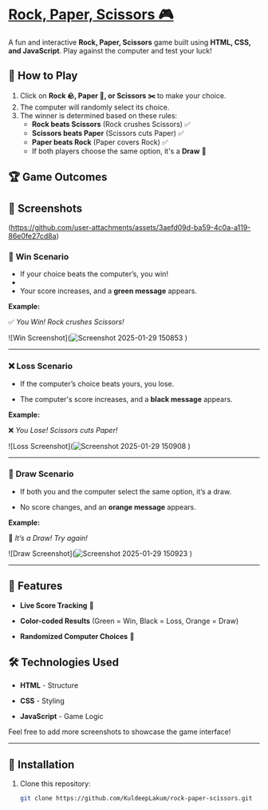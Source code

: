 # [Rock, Paper, Scissors 🎮](https://kuldeeplakum.github.io/Rock-Paper-Scissors-/)

A fun and interactive **Rock, Paper, Scissors** game built using **HTML, CSS, and JavaScript**. Play against the computer and test your luck!

## 🚀 How to Play

1. Click on **Rock 🪨, Paper 📄, or Scissors ✂️** to make your choice.
2. The computer will randomly select its choice.
3. The winner is determined based on these rules:
   - **Rock beats Scissors** (Rock crushes Scissors) ✅
   - **Scissors beats Paper** (Scissors cuts Paper) ✅
   - **Paper beats Rock** (Paper covers Rock) ✅
   - If both players choose the same option, it's a **Draw** 🤝

## 🏆 Game Outcomes

## 📸 Screenshots  

(https://github.com/user-attachments/assets/3aefd09d-ba59-4c0a-a119-86e0fe27cd8a)

### 🎉 **Win Scenario**

- If your choice beats the computer’s, you win!
- 
- Your score increases, and a **green message** appears.

**Example:**

✅ *You Win! Rock crushes Scissors!*

![Win Screenshot](![Screenshot 2025-01-29 150853](https://github.com/user-attachments/assets/768464ad-f191-4acc-aa6c-a3a805b04fe9)
)

---

### ❌ **Loss Scenario**

- If the computer’s choice beats yours, you lose.

- The computer's score increases, and a **black message** appears.

**Example:**

❌ *You Lose! Scissors cuts Paper!*

![Loss Screenshot](![Screenshot 2025-01-29 150908](https://github.com/user-attachments/assets/66d00039-e8f8-48ec-9e43-c07f55a73846)
)

---

### 🔄 **Draw Scenario**

- If both you and the computer select the same option, it’s a draw.

- No score changes, and an **orange message** appears.

**Example:**

🤝 *It’s a Draw! Try again!*

![Draw Screenshot](![Screenshot 2025-01-29 150923](https://github.com/user-attachments/assets/21a500e8-708f-4588-a644-5fde4021146b)
)

---

## 🎨 Features

- **Live Score Tracking** 🏅

- **Color-coded Results** (Green = Win, Black = Loss, Orange = Draw)

- **Randomized Computer Choices** 🤖

## 🛠 Technologies Used

- **HTML** - Structure

- **CSS** - Styling

- **JavaScript** - Game Logic



Feel free to add more screenshots to showcase the game interface!  

---

## 📂 Installation

1. Clone this repository:  
   ```sh
   git clone https://github.com/KuldeepLakum/rock-paper-scissors.git
